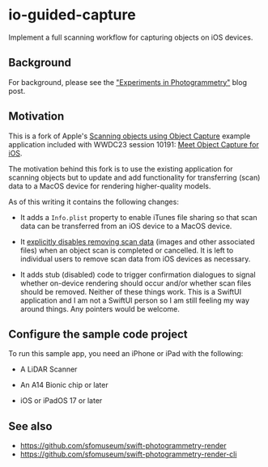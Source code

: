# io-guided-capture

Implement a full scanning workflow for capturing objects on iOS devices.

## Background 

For background, please see the ["Experiments in Photogrammetry"](https://millsfield.sfomuseum.org/blog/2023/11/29/3d/) blog post. 

## Motivation

This is a fork of Apple's [Scanning objects using Object Capture](https://developer.apple.com/documentation/RealityKit/guided-capture-sample) example application included with WWDC23 session 10191: [Meet Object Capture for iOS](https://developer.apple.com/wwdc23/10191/).

The motivation behind this fork is to use the existing application for scanning objects but to update and add functionality for transferring (scan) data to a MacOS device for rendering higher-quality models.

As of this writing it contains the following changes:

* It adds a `Info.plist` property to enable iTunes file sharing so that scan data can be transferred from an iOS device to a MacOS device.

* It [explicitly disables removing scan data](https://github.com/sfomuseum/ios-guided-capture/blob/main/GuidedCapture/AppDataModel.swift#L327-L333) (images and other associated files) when an object scan is completed or cancelled. It is left to individual users to remove scan data from iOS devices as necessary.

* It adds stub (disabled) code to trigger confirmation dialogues to signal whether on-device rendering should occur and/or whether scan files should be removed. Neither of these things work. This is a SwiftUI application and I am not a SwiftUI person so I am still feeling my way around things. Any pointers would be welcome.

## Configure the sample code project

To run this sample app, you need an iPhone or iPad with the following: 

- A LiDAR Scanner

- An A14 Bionic chip or later

- iOS or iPadOS 17 or later

## See also

* https://github.com/sfomuseum/swift-photogrammetry-render
* https://github.com/sfomuseum/swift-photogrammetry-render-cli
